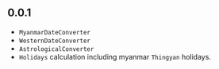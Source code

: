 ## 0.0.1

- `MyanmarDateConverter`
- `WesternDateConverter`
- `AstrologicalConverter`
- `Holidays` calculation including myanmar `Thingyan` holidays.
